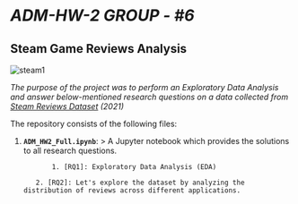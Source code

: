 
# *ADM-HW-2*   *GROUP - #6*

## Steam Game Reviews Analysis

![steam1](https://github.com/user-attachments/assets/3584628a-2dbf-4c88-aeb5-b1a40df3eb9e)

*The purpose of the project was to perform an Exploratory Data Analysis and answer below-mentioned research questions on a data collected from [Steam Reviews Dataset](https://www.kaggle.com/datasets/najzeko/steam-reviews-2021) (2021)* 

The repository consists of the following files:
1. __`ADM_HW2_Full.ipynb`__:
       > A Jupyter notebook which provides the solutions to all research questions.

              1. [RQ1]: Exploratory Data Analysis (EDA)

	      2. [RQ2]: Let's explore the dataset by analyzing the distribution of reviews across different applications.
 

      
  




         
  

  
   
		
